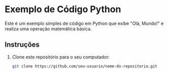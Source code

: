 # Exemplo de Código Python

Este é um exemplo simples de código em Python que exibe "Olá, Mundo!" e realiza uma operação matemática básica.

## Instruções

1. Clone este repositório para o seu computador:
   ```sh
   git clone https://github.com/seu-usuario/nome-do-repositorio.git

